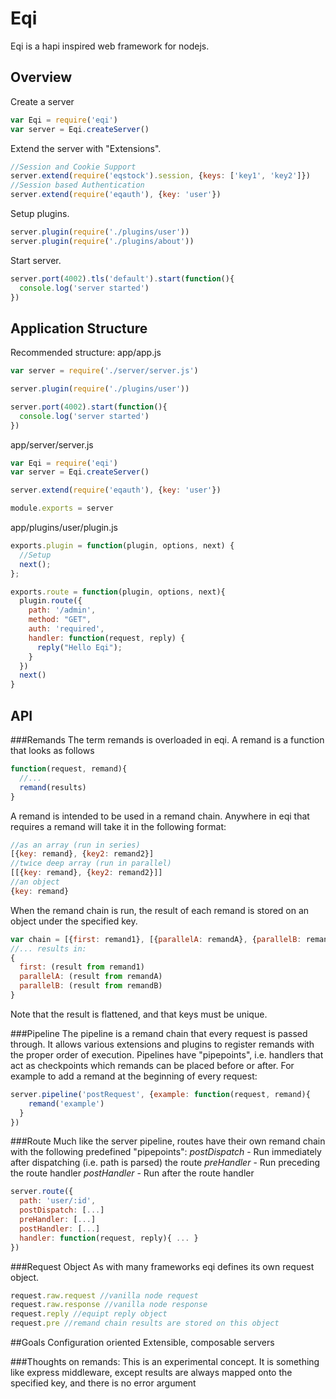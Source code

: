 Eqi
======
Eqi is a hapi inspired web framework for nodejs.

## Overview
Create a server
```js
var Eqi = require('eqi')
var server = Eqi.createServer()
```

Extend the server with "Extensions".
```js
//Session and Cookie Support
server.extend(require('eqstock').session, {keys: ['key1', 'key2']})
//Session based Authentication
server.extend(require('eqauth'), {key: 'user'})
```

Setup plugins.
```js
server.plugin(require('./plugins/user'))
server.plugin(require('./plugins/about'))
```

Start server.
```js
server.port(4002).tls('default').start(function(){
  console.log('server started')
})
```

## Application Structure
Recommended structure:
app/app.js
```js
var server = require('./server/server.js')

server.plugin(require('./plugins/user'))

server.port(4002).start(function(){
  console.log('server started')
})
```

app/server/server.js
```js
var Eqi = require('eqi')
var server = Eqi.createServer()

server.extend(require('eqauth'), {key: 'user'})

module.exports = server
```

app/plugins/user/plugin.js
```js
exports.plugin = function(plugin, options, next) {
  //Setup
  next();
};

exports.route = function(plugin, options, next){  
  plugin.route({
    path: '/admin',
    method: "GET",
    auth: 'required',
    handler: function(request, reply) {
      reply("Hello Eqi");
    }
  })
  next()
}
```

## API

###Remands
The term remands is overloaded in eqi.  A remand is a function that looks as follows
```js
function(request, remand){
  //...
  remand(results)
}
```
A remand is intended to be used in a remand chain.  Anywhere in eqi that requires a remand will take it in the following format:
```js
//as an array (run in series)
[{key: remand}, {key2: remand2}]
//twice deep array (run in parallel)
[[{key: remand}, {key2: remand2}]]
//an object
{key: remand}
```
When the remand chain is run, the result of each remand is stored on an object under the specified key.
```js
var chain = [{first: remand1}, [{parallelA: remandA}, {parallelB: remandB}]]
//... results in:
{
  first: (result from remand1)
  parallelA: (result from remandA)
  parallelB: (result from remandB)
}
```
Note that the result is flattened, and that keys must be unique.

###Pipeline
The pipeline is a remand chain that every request is passed through.  It allows various extensions and plugins to register remands with the proper order of execution.  Pipelines have "pipepoints", i.e. handlers that act as checkpoints which remands can be placed before or after.
For example to add a remand at the beginning of every request:
```js
server.pipeline('postRequest', {example: function(request, remand){
    remand('example')
  }
})
```

###Route
Much like the server pipeline, routes have their own remand chain with the following predefined "pipepoints":
*postDispatch* - Run immediately after dispatching (i.e. path is parsed) the route
*preHandler* - Run preceding the route handler
*postHandler* - Run after the route handler

```js
server.route({
  path: 'user/:id',
  postDispatch: [...]
  preHandler: [...]
  postHandler: [...]
  handler: function(request, reply){ ... }
})
```

###Request Object
As with many frameworks eqi defines its own request object.
```js
request.raw.request //vanilla node request
request.raw.response //vanilla node response
request.reply //equipt reply object
request.pre //remand chain results are stored on this object
```

##Goals
Configuration oriented
Extensible, composable servers

###Thoughts on remands:
This is an experimental concept.  It is something like express middleware, except results are always mapped onto the specified key, and there is no error argument
